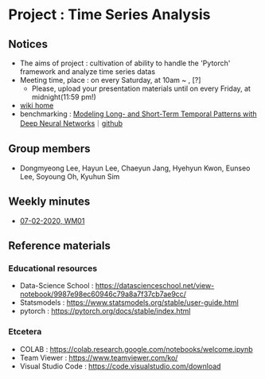 # Project : Time Series Analysis
## Notices
- The aims of project : cultivation of ability to handle the 'Pytorch' framework and analyze time series datas
- Meeting time, place : on every Saturday, at 10am ~ , [?]
  - Please, upload your presentation materials until on every Friday, at midnight(11:59 pm!)
- [wiki home](https://github.com/ailever/project_time_series_analysis/wiki)
- benchmarking : [Modeling Long- and Short-Term Temporal Patterns with Deep Neural Networks](https://arxiv.org/pdf/1703.07015v3.pdf)｜[github](https://github.com/laiguokun/LSTNet)

## Group members
- Dongmyeong Lee, Hayun Lee, Chaeyun Jang, Hyehyun Kwon, Eunseo Lee, Soyoung Oh, Kyuhun Sim

## Weekly minutes
- [07-02-2020, WM01](https://github.com/ailever/project_time_series_analysis/blob/master/weekly_minutes/week01.md)

## Reference materials
### Educational resources
- Data-Science School : https://datascienceschool.net/view-notebook/9987e98ec60946c79a8a7f37cb7ae9cc/
- Statsmodels : https://www.statsmodels.org/stable/user-guide.html
- pytorch : https://pytorch.org/docs/stable/index.html

### Etcetera
- COLAB : https://colab.research.google.com/notebooks/welcome.ipynb
- Team Viewer : https://www.teamviewer.com/ko/
- Visual Studio Code : https://code.visualstudio.com/download
